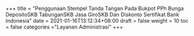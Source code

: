 +++
title = "Penggunaan Stempel Tanda Tangan Pada Bukpot PPh Bunga DepositoSKB  TabunganSKB  Jasa GiroSKB  Dan Diskonto Sertifikat Bank Indonesia"
date = 2021-01-16T13:12:34+08:00
draft = false
weight = 10
toc = false
categories ="Layanan Administrasi"
+++